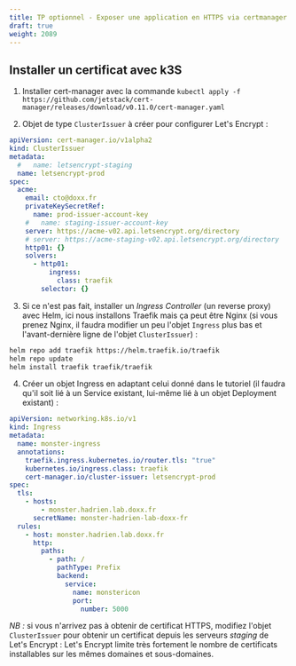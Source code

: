 ```yaml
---
title: TP optionnel - Exposer une application en HTTPS via certmanager et un ingress nginx
draft: true
weight: 2089
---
```


<!-- Suivre ce tutorial officiel: https://cert-manager.io/docs/tutorials/acme/ingress/#step-2-deploy-the-nginx-ingress-controller -->

<!-- Suivre ce tutorial : https://sysadmins.co.za/https-using-letsencrypt-and-traefik-with-k3s/ -->

## Installer un certificat avec k3S

1. Installer cert-manager avec la commande `kubectl apply -f https://github.com/jetstack/cert-manager/releases/download/v0.11.0/cert-manager.yaml`

2. Objet de type `ClusterIssuer` à créer pour configurer Let's Encrypt :

```yaml
apiVersion: cert-manager.io/v1alpha2
kind: ClusterIssuer
metadata:
  #   name: letsencrypt-staging
  name: letsencrypt-prod
spec:
  acme:
    email: cto@doxx.fr
    privateKeySecretRef:
      name: prod-issuer-account-key
    #   name: staging-issuer-account-key
    server: https://acme-v02.api.letsencrypt.org/directory
    # server: https://acme-staging-v02.api.letsencrypt.org/directory
    http01: {}
    solvers:
      - http01:
          ingress:
            class: traefik
        selector: {}
```

3. Si ce n'est pas fait, installer un _Ingress Controller_ (un reverse proxy) avec Helm, ici nous installons Traefik mais ça peut être Nginx (si vous prenez Nginx, il faudra modifier un peu l'objet `Ingress` plus bas et l'avant-dernière ligne de l'objet `ClusterIssuer`) :

```bash
helm repo add traefik https://helm.traefik.io/traefik
helm repo update
helm install traefik traefik/traefik
```

4. Créer un objet Ingress en adaptant celui donné dans le tutoriel (il faudra qu'il soit lié à un Service existant, lui-même lié à un objet Deployment existant) :

```yaml
apiVersion: networking.k8s.io/v1
kind: Ingress
metadata:
  name: monster-ingress
  annotations:
    traefik.ingress.kubernetes.io/router.tls: "true"
    kubernetes.io/ingress.class: traefik
    cert-manager.io/cluster-issuer: letsencrypt-prod
spec:
  tls:
    - hosts:
        - monster.hadrien.lab.doxx.fr
      secretName: monster-hadrien-lab-doxx-fr
  rules:
    - host: monster.hadrien.lab.doxx.fr
      http:
        paths:
          - path: /
            pathType: Prefix
            backend:
              service:
                name: monstericon
                port:
                  number: 5000
```

_NB :_ si vous n'arrivez pas à obtenir de certificat HTTPS, modifiez l'objet `ClusterIssuer` pour obtenir un certificat depuis les serveurs _staging_ de Let's Encrypt : Let's Encrypt limite très fortement le nombre de certificats installables sur les mêmes domaines et sous-domaines.

